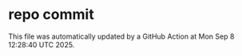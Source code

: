 # repo commit

This file was automatically updated by a GitHub Action at Mon Sep  8 12:28:40 UTC 2025.
